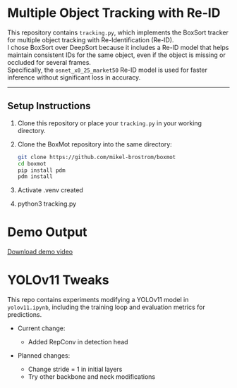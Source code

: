 # Multiple Object Tracking with Re-ID

This repository contains `tracking.py`, which implements the BoxSort tracker for multiple object tracking with Re-Identification (Re-ID).  
I chose BoxSort over DeepSort because it includes a Re-ID model that helps maintain consistent IDs for the same object, even if the object is missing or occluded for several frames.  
Specifically, the `osnet_x0_25_market50` Re-ID model is used for faster inference without significant loss in accuracy.

---

## Setup Instructions

1. Clone this repository or place your `tracking.py` in your working directory.

2. Clone the BoxMot repository into the same directory:  
   ```bash
   git clone https://github.com/mikel-brostrom/boxmot
   cd boxmot
   pip install pdm
   pdm install
3. Activate .venv created
4. python3 tracking.py

# Demo Output
[Download demo video](out.mp4)


# YOLOv11 Tweaks

This repo contains experiments modifying a YOLOv11 model in `yolov11.ipynb`, including the training loop and evaluation metrics for predictions.

- Current change:
  - Added RepConv in detection head

- Planned changes:
  - Change stride = 1 in initial layers
  - Try other backbone and neck modifications
